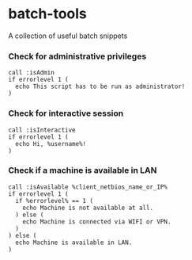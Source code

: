 # batch-tools
A collection of useful batch snippets

### Check for administrative privileges
```winbatch
call :isAdmin
if errorlevel 1 (
  echo This script has to be run as administrator!
)
```


### Check for interactive session
```dos
call :isInteractive
if errorlevel 1 (
  echo Hi, %username%!
)
```


### Check if a machine is available in LAN
```dos
call :isAvailable %client_netbios_name_or_IP%
if errorlevel 1 (
  if %errorlevel% == 1 (
    echo Machine is not available at all.
  ) else (
    echo Machine is connected via WIFI or VPN.
  )
) else (
  echo Machine is available in LAN.
)
```
